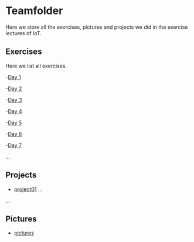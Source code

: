 # Teamfolder

Here we store all the exercises, pictures and projects we did in the exercise lectures of IoT.

## Exercises

Here we list all exercises.

 -[Day 1](/TeamTwo/exercises/exerciseday1/README.md)

 -[Day 2](/TeamTwo/exercises/exerciseday2/README.md)

 -[Day 3](/TeamTwo/exercises/exerciseday3/README.md)

 -[Day 4](/TeamTwo/exercises/exerciseday4/README.md)

 -[Day 5](/TeamTwo/exercises/exerciseday5/README.md)

 -[Day 6](/TeamTwo/exercises/exerciseday2/README.md)

 -[Day 7](/TeamTwo/exercises/exerciseday2/README.md)




[1]: /TeamTwo/exercises/exercise01/
[2]: /TeamTwo/exercises/exercise02/
...

## Projects

- [project01][7]
...

[7]: /Teamfolder/project
...

## Pictures

- [pictures](/Teamfolder/pictures)
